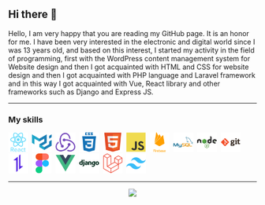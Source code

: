 ## Hi there 👋

Hello, I am very happy that you are reading my GitHub page. It is an honor for me. I have been very interested in the electronic and digital world since I was 13 years old, and based on this interest, I started my activity in the field of programming, first with the WordPress content management system for Website design and then I got acquainted with HTML and CSS for website design and then I got acquainted with PHP language and Laravel framework and in this way I got acquainted with Vue, React library and other frameworks such as Django and Express JS.


---

### My skills 



<div >
  <img src="https://github.com/devicons/devicon/blob/master/icons/react/react-original-wordmark.svg" title="React" alt="React" width="40" height="40"/>&nbsp;
  <img src="https://github.com/devicons/devicon/blob/master/icons/materialui/materialui-original.svg" title="Material UI" alt="Material UI" width="40" height="40"/>&nbsp;
  <img src="https://github.com/devicons/devicon/blob/master/icons/redux/redux-original.svg" title="Redux" alt="Redux " width="40" height="40"/>&nbsp;
  <img src="https://github.com/devicons/devicon/blob/master/icons/css3/css3-plain-wordmark.svg"  title="CSS3" alt="CSS" width="40" height="40"/>&nbsp;
  <img src="https://github.com/devicons/devicon/blob/master/icons/html5/html5-original.svg" title="HTML5" alt="HTML" width="40" height="40"/>&nbsp;
  <img src="https://github.com/devicons/devicon/blob/master/icons/javascript/javascript-original.svg" title="JavaScript" alt="JavaScript" width="40" height="40"/>&nbsp;
  <img src="https://github.com/devicons/devicon/blob/master/icons/firebase/firebase-plain-wordmark.svg" title="Firebase" alt="Firebase" width="40" height="40"/>&nbsp;
  <img src="https://github.com/devicons/devicon/blob/master/icons/mysql/mysql-original-wordmark.svg" title="MySQL"  alt="MySQL" width="40" height="40"/>&nbsp;
  <img src="https://github.com/devicons/devicon/blob/master/icons/nodejs/nodejs-original-wordmark.svg" title="NodeJS" alt="NodeJS" width="40" height="40"/>&nbsp;
  <img src="https://github.com/devicons/devicon/blob/master/icons/git/git-original-wordmark.svg" title="Git" **alt="Git" width="40" height="40"/>&nbsp;
  <img src="https://github.com/devicons/devicon/blob/master/icons/axios/axios-plain.svg" title="Git" **alt="Git" width="40" height="40"/>&nbsp;
  <img src="https://github.com/devicons/devicon/blob/master/icons/figma/figma-original.svg" title="Git" **alt="Git" width="40" height="40"/>&nbsp;
    <img src="https://github.com/devicons/devicon/blob/master/icons/vuejs/vuejs-original.svg" title="Git" **alt="Git" width="40" height="40"/>&nbsp;
    <img src="https://github.com/devicons/devicon/blob/master/icons/django/django-plain-wordmark.svg" title="Git" **alt="Git" width="40" height="40"/>&nbsp;
    <img src="https://github.com/devicons/devicon/blob/ca28c779441053191ff11710fe24a9e6c23690d6/icons/laravel/laravel-original.svg" title="Git" **alt="Git" width="40" height="40"/>&nbsp;
    <img src="https://github.com/devicons/devicon/blob/ca28c779441053191ff11710fe24a9e6c23690d6/icons/tailwindcss/tailwindcss-original.svg#L1" title="Git" **alt="Git" width="40" height="40"/>&nbsp;



</div>


---
<div align="center">
  <img src="https://www.urminoweb.ir/wp-content/uploads/2024/09/dilelectronic.ir_.jpg" />
</div>

